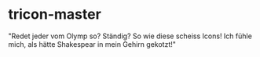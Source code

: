 # tricon-master
"Redet jeder vom Olymp so? Ständig? So wie diese scheiss Icons! Ich fühle mich, als hätte Shakespear in mein Gehirn gekotzt!"
